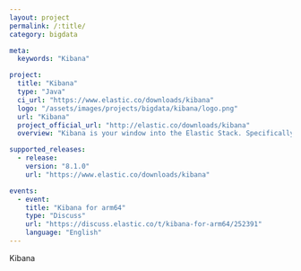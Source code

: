 ```yaml
---
layout: project
permalink: /:title/
category: bigdata

meta:
  keywords: "Kibana"

project:
  title: "Kibana"
  type: "Java"
  ci_url: "https://www.elastic.co/downloads/kibana"
  logo: "/assets/images/projects/bigdata/kibana/logo.png"
  url: "Kibana"
  project_official_url: "http://elastic.co/downloads/kibana"
  overview: "Kibana is your window into the Elastic Stack. Specifically, it's a browser-based analytics and search dashboard for Elasticsearch."

supported_releases:
  - release:
    version: "8.1.0"
    url: "https://www.elastic.co/downloads/kibana"

events:
  - event:
    title: "Kibana for arm64"
    type: "Discuss"
    url: "https://discuss.elastic.co/t/kibana-for-arm64/252391"
    language: "English"
---
```


<p>Kibana</p>
